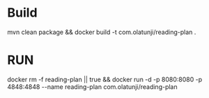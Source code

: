# Build
mvn clean package && docker build -t com.olatunji/reading-plan .

# RUN

docker rm -f reading-plan || true && docker run -d -p 8080:8080 -p 4848:4848 --name reading-plan com.olatunji/reading-plan 
